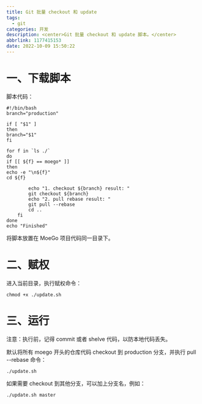 ```yaml
---
title: Git 批量 checkout 和 update
tags:
  - git
categories: 开发
description: <center>Git 批量 checkout 和 update 脚本。</center>
abbrlink: 1177415153
date: 2022-10-09 15:50:22
---
```

# 一、下载脚本

脚本代码：
```shell
#!/bin/bash
branch="production"

if [ "$1" ]
then
branch="$1"
fi

for f in `ls ./`
do
if [[ ${f} == moego* ]]
then
echo -e "\n${f}"
cd ${f}

        echo "1. checkout ${branch} result: "
        git checkout ${branch}
        echo "2. pull rebase result: "
        git pull --rebase
        cd ..
    fi
done
echo "Finished"
```

将脚本放置在 MoeGo 项目代码同一目录下。


# 二、赋权

进入当前目录，执行赋权命令：  
```shell
chmod +x ./update.sh
```

# 三、运行

注意：执行前，记得 commit 或者 shelve 代码，以防本地代码丢失。  

默认将所有 moego 开头的仓库代码 checkout 到 production 分支，并执行 pull --rebase 命令：  
```shell
./update.sh
```
如果需要 checkout 到其他分支，可以加上分支名，例如：  
```shell
./update.sh master
```